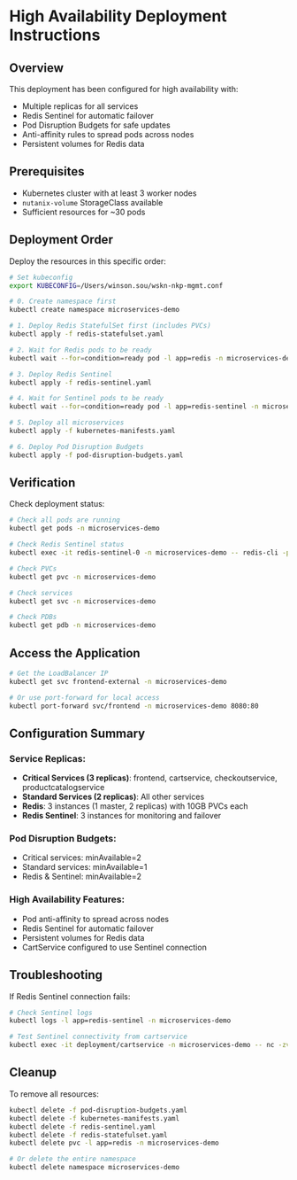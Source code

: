 # High Availability Deployment Instructions

## Overview
This deployment has been configured for high availability with:
- Multiple replicas for all services
- Redis Sentinel for automatic failover
- Pod Disruption Budgets for safe updates
- Anti-affinity rules to spread pods across nodes
- Persistent volumes for Redis data

## Prerequisites
- Kubernetes cluster with at least 3 worker nodes
- `nutanix-volume` StorageClass available
- Sufficient resources for ~30 pods

## Deployment Order

Deploy the resources in this specific order:

```bash
# Set kubeconfig
export KUBECONFIG=/Users/winson.sou/wskn-nkp-mgmt.conf

# 0. Create namespace first
kubectl create namespace microservices-demo

# 1. Deploy Redis StatefulSet first (includes PVCs)
kubectl apply -f redis-statefulset.yaml

# 2. Wait for Redis pods to be ready
kubectl wait --for=condition=ready pod -l app=redis -n microservices-demo --timeout=300s

# 3. Deploy Redis Sentinel
kubectl apply -f redis-sentinel.yaml

# 4. Wait for Sentinel pods to be ready
kubectl wait --for=condition=ready pod -l app=redis-sentinel -n microservices-demo --timeout=300s

# 5. Deploy all microservices
kubectl apply -f kubernetes-manifests.yaml

# 6. Deploy Pod Disruption Budgets
kubectl apply -f pod-disruption-budgets.yaml
```

## Verification

Check deployment status:
```bash
# Check all pods are running
kubectl get pods -n microservices-demo

# Check Redis Sentinel status
kubectl exec -it redis-sentinel-0 -n microservices-demo -- redis-cli -p 26379 sentinel masters

# Check PVCs
kubectl get pvc -n microservices-demo

# Check services
kubectl get svc -n microservices-demo

# Check PDBs
kubectl get pdb -n microservices-demo
```

## Access the Application

```bash
# Get the LoadBalancer IP
kubectl get svc frontend-external -n microservices-demo

# Or use port-forward for local access
kubectl port-forward svc/frontend -n microservices-demo 8080:80
```

## Configuration Summary

### Service Replicas:
- **Critical Services (3 replicas)**: frontend, cartservice, checkoutservice, productcatalogservice
- **Standard Services (2 replicas)**: All other services
- **Redis**: 3 instances (1 master, 2 replicas) with 10GB PVCs each
- **Redis Sentinel**: 3 instances for monitoring and failover

### Pod Disruption Budgets:
- Critical services: minAvailable=2
- Standard services: minAvailable=1
- Redis & Sentinel: minAvailable=2

### High Availability Features:
- Pod anti-affinity to spread across nodes
- Redis Sentinel for automatic failover
- Persistent volumes for Redis data
- CartService configured to use Sentinel connection

## Troubleshooting

If Redis Sentinel connection fails:
```bash
# Check Sentinel logs
kubectl logs -l app=redis-sentinel -n microservices-demo

# Test Sentinel connectivity from cartservice
kubectl exec -it deployment/cartservice -n microservices-demo -- nc -zv redis-sentinel-0.redis-sentinel 26379
```

## Cleanup

To remove all resources:
```bash
kubectl delete -f pod-disruption-budgets.yaml
kubectl delete -f kubernetes-manifests.yaml
kubectl delete -f redis-sentinel.yaml
kubectl delete -f redis-statefulset.yaml
kubectl delete pvc -l app=redis -n microservices-demo

# Or delete the entire namespace
kubectl delete namespace microservices-demo
```